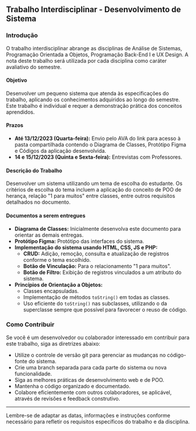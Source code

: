 

## Trabalho Interdisciplinar - Desenvolvimento de Sistema

### Introdução

O trabalho interdisciplinar abrange as disciplinas de Análise de Sistemas, Programação Orientada a Objetos, Programação Back-End I e UX Design. A nota deste trabalho será utilizada por cada disciplina como caráter avaliativo do semestre.

#### Objetivo

Desenvolver um pequeno sistema que atenda às especificações do trabalho, aplicando os conhecimentos adquiridos ao longo do semestre. Este trabalho é individual e requer a demonstração prática dos conceitos aprendidos.

#### Prazos

- **Até 13/12/2023 (Quarta-feira):** Envio pelo AVA do link para acesso à pasta compartilhada contendo o Diagrama de Classes, Protótipo Figma e Códigos da aplicação desenvolvida.
- **14 e 15/12/2023 (Quinta e Sexta-feira):** Entrevistas com Professores.

#### Descrição do Trabalho

Desenvolver um sistema utilizando um tema de escolha do estudante. Os critérios de escolha do tema incluem a aplicação do conceito de POO de herança, relação "1 para muitos" entre classes, entre outros requisitos detalhados no documento.

#### Documentos a serem entregues

- **Diagrama de Classes:** Inicialmente desenvolva este documento para orientar as demais entregas.
- **Protótipo Figma:** Protótipo das interfaces do sistema.
- **Implementação do sistema usando HTML, CSS, JS e PHP:**
  - **CRUD:** Adição, remoção, consulta e atualização de registros conforme o tema escolhido.
  - **Botão de Vinculação:** Para o relacionamento "1 para muitos".
  - **Botão de Filtro:** Exibição de registros vinculados a um atributo do sistema.
- **Princípios de Orientação a Objetos:**
  - Classes encapsuladas.
  - Implementação de métodos `toString()` em todas as classes.
  - Uso eficiente do `toString()` nas subclasses, utilizando o da superclasse sempre que possível para favorecer o reuso de código.

### Como Contribuir

Se você é um desenvolvedor ou colaborador interessado em contribuir para este trabalho, siga as diretrizes abaixo:

- Utilize o controle de versão git para gerenciar as mudanças no código-fonte do sistema.
- Crie uma branch separada para cada parte do sistema ou nova funcionalidade.
- Siga as melhores práticas de desenvolvimento web e de POO.
- Mantenha o código organizado e documentado.
- Colabore eficientemente com outros colaboradores, se aplicável, através de revisões e feedback construtivo.

---

Lembre-se de adaptar as datas, informações e instruções conforme necessário para refletir os requisitos específicos do trabalho e da disciplina.
